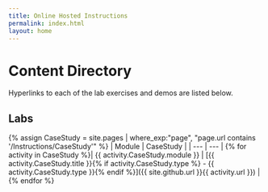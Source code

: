 ```yaml
---
title: Online Hosted Instructions
permalink: index.html
layout: home
---
```


# Content Directory

Hyperlinks to each of the lab exercises and demos are listed below.

## Labs

{% assign CaseStudy = site.pages | where_exp:"page", "page.url contains '/Instructions/CaseStudy'" %}
| Module | CaseStudy |
| --- | --- | 
{% for activity in CaseStudy  %}| {{ activity.CaseStudy.module }} | [{{ activity.CaseStudy.title }}{% if activity.CaseStudy.type %} - {{ activity.CaseStudy.type }}{% endif %}]({{ site.github.url }}{{ activity.url }}) |
{% endfor %}


